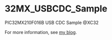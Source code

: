 # 32MX_USBCDC_Sample
PIC32MX210F016B USB CDC Sample @XC32

For more information, see [my blog](https://elesynd.blogspot.com/2022/02/pic32mx210f016b-usb-device.html).
